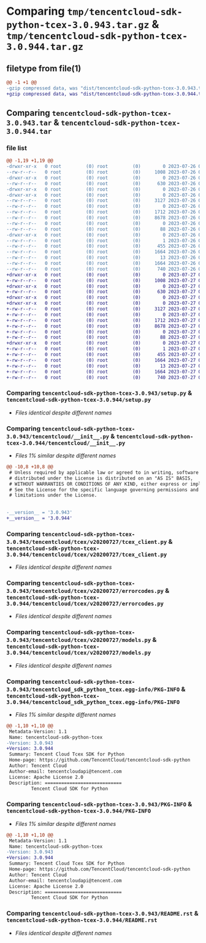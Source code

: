 # Comparing `tmp/tencentcloud-sdk-python-tcex-3.0.943.tar.gz` & `tmp/tencentcloud-sdk-python-tcex-3.0.944.tar.gz`

## filetype from file(1)

```diff
@@ -1 +1 @@
-gzip compressed data, was "dist/tencentcloud-sdk-python-tcex-3.0.943.tar", last modified: Wed Jul 26 00:45:01 2023, max compression
+gzip compressed data, was "dist/tencentcloud-sdk-python-tcex-3.0.944.tar", last modified: Thu Jul 27 02:24:06 2023, max compression
```

## Comparing `tencentcloud-sdk-python-tcex-3.0.943.tar` & `tencentcloud-sdk-python-tcex-3.0.944.tar`

### file list

```diff
@@ -1,19 +1,19 @@
-drwxr-xr-x   0 root         (0) root         (0)        0 2023-07-26 00:45:01.000000 tencentcloud-sdk-python-tcex-3.0.943/
--rw-r--r--   0 root         (0) root         (0)     1008 2023-07-26 00:45:01.000000 tencentcloud-sdk-python-tcex-3.0.943/setup.py
-drwxr-xr-x   0 root         (0) root         (0)        0 2023-07-26 00:45:01.000000 tencentcloud-sdk-python-tcex-3.0.943/tencentcloud/
--rw-r--r--   0 root         (0) root         (0)      630 2023-07-26 00:45:01.000000 tencentcloud-sdk-python-tcex-3.0.943/tencentcloud/__init__.py
-drwxr-xr-x   0 root         (0) root         (0)        0 2023-07-26 00:45:01.000000 tencentcloud-sdk-python-tcex-3.0.943/tencentcloud/tcex/
-drwxr-xr-x   0 root         (0) root         (0)        0 2023-07-26 00:45:01.000000 tencentcloud-sdk-python-tcex-3.0.943/tencentcloud/tcex/v20200727/
--rw-r--r--   0 root         (0) root         (0)     3127 2023-07-26 00:45:01.000000 tencentcloud-sdk-python-tcex-3.0.943/tencentcloud/tcex/v20200727/tcex_client.py
--rw-r--r--   0 root         (0) root         (0)        0 2023-07-26 00:45:01.000000 tencentcloud-sdk-python-tcex-3.0.943/tencentcloud/tcex/v20200727/__init__.py
--rw-r--r--   0 root         (0) root         (0)     1712 2023-07-26 00:45:01.000000 tencentcloud-sdk-python-tcex-3.0.943/tencentcloud/tcex/v20200727/errorcodes.py
--rw-r--r--   0 root         (0) root         (0)     8678 2023-07-26 00:45:01.000000 tencentcloud-sdk-python-tcex-3.0.943/tencentcloud/tcex/v20200727/models.py
--rw-r--r--   0 root         (0) root         (0)        0 2023-07-26 00:45:01.000000 tencentcloud-sdk-python-tcex-3.0.943/tencentcloud/tcex/__init__.py
--rw-r--r--   0 root         (0) root         (0)       88 2023-07-26 00:45:01.000000 tencentcloud-sdk-python-tcex-3.0.943/setup.cfg
-drwxr-xr-x   0 root         (0) root         (0)        0 2023-07-26 00:45:01.000000 tencentcloud-sdk-python-tcex-3.0.943/tencentcloud_sdk_python_tcex.egg-info/
--rw-r--r--   0 root         (0) root         (0)        1 2023-07-26 00:45:01.000000 tencentcloud-sdk-python-tcex-3.0.943/tencentcloud_sdk_python_tcex.egg-info/dependency_links.txt
--rw-r--r--   0 root         (0) root         (0)      455 2023-07-26 00:45:01.000000 tencentcloud-sdk-python-tcex-3.0.943/tencentcloud_sdk_python_tcex.egg-info/SOURCES.txt
--rw-r--r--   0 root         (0) root         (0)     1664 2023-07-26 00:45:01.000000 tencentcloud-sdk-python-tcex-3.0.943/tencentcloud_sdk_python_tcex.egg-info/PKG-INFO
--rw-r--r--   0 root         (0) root         (0)       13 2023-07-26 00:45:01.000000 tencentcloud-sdk-python-tcex-3.0.943/tencentcloud_sdk_python_tcex.egg-info/top_level.txt
--rw-r--r--   0 root         (0) root         (0)     1664 2023-07-26 00:45:01.000000 tencentcloud-sdk-python-tcex-3.0.943/PKG-INFO
--rw-r--r--   0 root         (0) root         (0)      740 2023-07-26 00:45:01.000000 tencentcloud-sdk-python-tcex-3.0.943/README.rst
+drwxr-xr-x   0 root         (0) root         (0)        0 2023-07-27 02:24:06.000000 tencentcloud-sdk-python-tcex-3.0.944/
+-rw-r--r--   0 root         (0) root         (0)     1008 2023-07-27 02:24:06.000000 tencentcloud-sdk-python-tcex-3.0.944/setup.py
+drwxr-xr-x   0 root         (0) root         (0)        0 2023-07-27 02:24:06.000000 tencentcloud-sdk-python-tcex-3.0.944/tencentcloud/
+-rw-r--r--   0 root         (0) root         (0)      630 2023-07-27 02:24:06.000000 tencentcloud-sdk-python-tcex-3.0.944/tencentcloud/__init__.py
+drwxr-xr-x   0 root         (0) root         (0)        0 2023-07-27 02:24:06.000000 tencentcloud-sdk-python-tcex-3.0.944/tencentcloud/tcex/
+drwxr-xr-x   0 root         (0) root         (0)        0 2023-07-27 02:24:06.000000 tencentcloud-sdk-python-tcex-3.0.944/tencentcloud/tcex/v20200727/
+-rw-r--r--   0 root         (0) root         (0)     3127 2023-07-27 02:24:06.000000 tencentcloud-sdk-python-tcex-3.0.944/tencentcloud/tcex/v20200727/tcex_client.py
+-rw-r--r--   0 root         (0) root         (0)        0 2023-07-27 02:24:06.000000 tencentcloud-sdk-python-tcex-3.0.944/tencentcloud/tcex/v20200727/__init__.py
+-rw-r--r--   0 root         (0) root         (0)     1712 2023-07-27 02:24:06.000000 tencentcloud-sdk-python-tcex-3.0.944/tencentcloud/tcex/v20200727/errorcodes.py
+-rw-r--r--   0 root         (0) root         (0)     8678 2023-07-27 02:24:06.000000 tencentcloud-sdk-python-tcex-3.0.944/tencentcloud/tcex/v20200727/models.py
+-rw-r--r--   0 root         (0) root         (0)        0 2023-07-27 02:24:06.000000 tencentcloud-sdk-python-tcex-3.0.944/tencentcloud/tcex/__init__.py
+-rw-r--r--   0 root         (0) root         (0)       88 2023-07-27 02:24:06.000000 tencentcloud-sdk-python-tcex-3.0.944/setup.cfg
+drwxr-xr-x   0 root         (0) root         (0)        0 2023-07-27 02:24:06.000000 tencentcloud-sdk-python-tcex-3.0.944/tencentcloud_sdk_python_tcex.egg-info/
+-rw-r--r--   0 root         (0) root         (0)        1 2023-07-27 02:24:06.000000 tencentcloud-sdk-python-tcex-3.0.944/tencentcloud_sdk_python_tcex.egg-info/dependency_links.txt
+-rw-r--r--   0 root         (0) root         (0)      455 2023-07-27 02:24:06.000000 tencentcloud-sdk-python-tcex-3.0.944/tencentcloud_sdk_python_tcex.egg-info/SOURCES.txt
+-rw-r--r--   0 root         (0) root         (0)     1664 2023-07-27 02:24:06.000000 tencentcloud-sdk-python-tcex-3.0.944/tencentcloud_sdk_python_tcex.egg-info/PKG-INFO
+-rw-r--r--   0 root         (0) root         (0)       13 2023-07-27 02:24:06.000000 tencentcloud-sdk-python-tcex-3.0.944/tencentcloud_sdk_python_tcex.egg-info/top_level.txt
+-rw-r--r--   0 root         (0) root         (0)     1664 2023-07-27 02:24:06.000000 tencentcloud-sdk-python-tcex-3.0.944/PKG-INFO
+-rw-r--r--   0 root         (0) root         (0)      740 2023-07-27 02:24:06.000000 tencentcloud-sdk-python-tcex-3.0.944/README.rst
```

### Comparing `tencentcloud-sdk-python-tcex-3.0.943/setup.py` & `tencentcloud-sdk-python-tcex-3.0.944/setup.py`

 * *Files identical despite different names*

### Comparing `tencentcloud-sdk-python-tcex-3.0.943/tencentcloud/__init__.py` & `tencentcloud-sdk-python-tcex-3.0.944/tencentcloud/__init__.py`

 * *Files 1% similar despite different names*

```diff
@@ -10,8 +10,8 @@
 # Unless required by applicable law or agreed to in writing, software
 # distributed under the License is distributed on an "AS IS" BASIS,
 # WITHOUT WARRANTIES OR CONDITIONS OF ANY KIND, either express or implied.
 # See the License for the specific language governing permissions and
 # limitations under the License.
 
 
-__version__ = '3.0.943'
+__version__ = '3.0.944'
```

### Comparing `tencentcloud-sdk-python-tcex-3.0.943/tencentcloud/tcex/v20200727/tcex_client.py` & `tencentcloud-sdk-python-tcex-3.0.944/tencentcloud/tcex/v20200727/tcex_client.py`

 * *Files identical despite different names*

### Comparing `tencentcloud-sdk-python-tcex-3.0.943/tencentcloud/tcex/v20200727/errorcodes.py` & `tencentcloud-sdk-python-tcex-3.0.944/tencentcloud/tcex/v20200727/errorcodes.py`

 * *Files identical despite different names*

### Comparing `tencentcloud-sdk-python-tcex-3.0.943/tencentcloud/tcex/v20200727/models.py` & `tencentcloud-sdk-python-tcex-3.0.944/tencentcloud/tcex/v20200727/models.py`

 * *Files identical despite different names*

### Comparing `tencentcloud-sdk-python-tcex-3.0.943/tencentcloud_sdk_python_tcex.egg-info/PKG-INFO` & `tencentcloud-sdk-python-tcex-3.0.944/tencentcloud_sdk_python_tcex.egg-info/PKG-INFO`

 * *Files 1% similar despite different names*

```diff
@@ -1,10 +1,10 @@
 Metadata-Version: 1.1
 Name: tencentcloud-sdk-python-tcex
-Version: 3.0.943
+Version: 3.0.944
 Summary: Tencent Cloud Tcex SDK for Python
 Home-page: https://github.com/TencentCloud/tencentcloud-sdk-python
 Author: Tencent Cloud
 Author-email: tencentcloudapi@tencent.com
 License: Apache License 2.0
 Description: ============================
         Tencent Cloud SDK for Python
```

### Comparing `tencentcloud-sdk-python-tcex-3.0.943/PKG-INFO` & `tencentcloud-sdk-python-tcex-3.0.944/PKG-INFO`

 * *Files 1% similar despite different names*

```diff
@@ -1,10 +1,10 @@
 Metadata-Version: 1.1
 Name: tencentcloud-sdk-python-tcex
-Version: 3.0.943
+Version: 3.0.944
 Summary: Tencent Cloud Tcex SDK for Python
 Home-page: https://github.com/TencentCloud/tencentcloud-sdk-python
 Author: Tencent Cloud
 Author-email: tencentcloudapi@tencent.com
 License: Apache License 2.0
 Description: ============================
         Tencent Cloud SDK for Python
```

### Comparing `tencentcloud-sdk-python-tcex-3.0.943/README.rst` & `tencentcloud-sdk-python-tcex-3.0.944/README.rst`

 * *Files identical despite different names*

